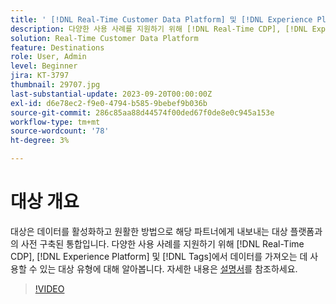 ```yaml
---
title: ' [!DNL Real-Time Customer Data Platform] 및 [!DNL Experience Platform]의 대상 이해'
description: 다양한 사용 사례를 지원하기 위해 [!DNL Real-Time CDP], [!DNL Experience Platform], and [!DNL Tags] 에서 데이터를 가져오는 데 사용할 수 있는 대상 유형에 대해 알아봅니다.
solution: Real-Time Customer Data Platform
feature: Destinations
role: User, Admin
level: Beginner
jira: KT-3797
thumbnail: 29707.jpg
last-substantial-update: 2023-09-20T00:00:00Z
exl-id: d6e78ec2-f9e0-4794-b585-9bebef9b036b
source-git-commit: 286c85aa88d44574f00ded67f0de8e0c945a153e
workflow-type: tm+mt
source-wordcount: '78'
ht-degree: 3%

---
```


# 대상 개요

대상은 데이터를 활성화하고 원활한 방법으로 해당 파트너에게 내보내는 대상 플랫폼과의 사전 구축된 통합입니다. 다양한 사용 사례를 지원하기 위해 [!DNL Real-Time CDP], [!DNL Experience Platform] 및 [!DNL Tags]에서 데이터를 가져오는 데 사용할 수 있는 대상 유형에 대해 알아봅니다. 자세한 내용은 [설명서](https://experienceleague.adobe.com/docs/experience-platform/destinations/home.html?lang=ko)를 참조하세요.

>[!VIDEO](https://video.tv.adobe.com/v/32149?learn=on&enablevpops&captions=kor)

